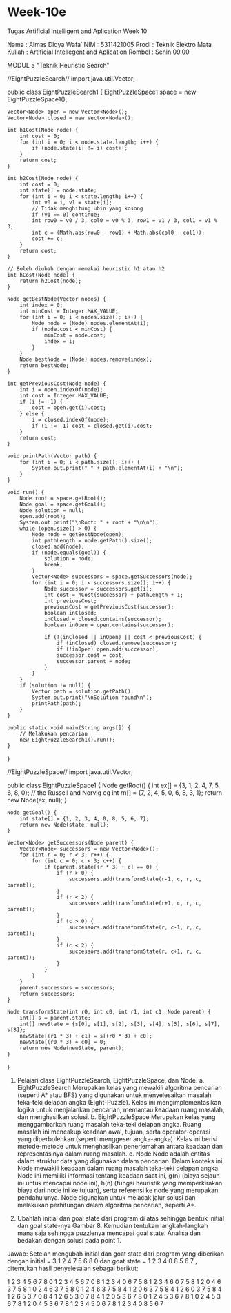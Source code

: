 # Week-10e
Tugas Artificial Intelligent and Aplication Week 10

Nama	          	: Almas Diqya Wafa’
NIM		           : 5311421005
Prodi		         : Teknik Elektro
Mata Kuliah	    : Artificial Intellegent and Aplication
Rombel	         : Senin 09.00

MODUL 5
“Teknik Heuristic Search”

//EightPuzzleSearch//
import java.util.Vector;

public class EightPuzzleSearch1 {
    EightPuzzleSpace1 space = new EightPuzzleSpace1();

    Vector<Node> open = new Vector<Node>();
    Vector<Node> closed = new Vector<Node>();

    int h1Cost(Node node) {
        int cost = 0;
        for (int i = 0; i < node.state.length; i++) {
            if (node.state[i] != i) cost++;
        }
        return cost;
    }

    int h2Cost(Node node) {
        int cost = 0;
        int state[] = node.state;
        for (int i = 0; i < state.length; i++) {
            int v0 = i, v1 = state[i];
            // Tidak menghitung ubin yang kosong
            if (v1 == 0) continue;
            int row0 = v0 / 3, col0 = v0 % 3, row1 = v1 / 3, col1 = v1 % 3;
            int c = (Math.abs(row0 - row1) + Math.abs(col0 - col1));
            cost += c;
        }
        return cost;
    }

    // Boleh diubah dengan memakai heuristic h1 atau h2
    int hCost(Node node) {
        return h2Cost(node);
    }

    Node getBestNode(Vector nodes) {
        int index = 0;
        int minCost = Integer.MAX_VALUE;
        for (int i = 0; i < nodes.size(); i++) {
            Node node = (Node) nodes.elementAt(i);
            if (node.cost < minCost) {
                minCost = node.cost;
                index = i;
            }
        }
        Node bestNode = (Node) nodes.remove(index);
        return bestNode;
    }

    int getPreviousCost(Node node) {
        int i = open.indexOf(node);
        int cost = Integer.MAX_VALUE;
        if (i != -1) {
            cost = open.get(i).cost;
        } else {
            i = closed.indexOf(node);
            if (i != -1) cost = closed.get(i).cost;
        }
        return cost;
    }

    void printPath(Vector path) {
        for (int i = 0; i < path.size(); i++) {
            System.out.print(" " + path.elementAt(i) + "\n");
        }
    }

    void run() {
        Node root = space.getRoot();
        Node goal = space.getGoal();
        Node solution = null;
        open.add(root);
        System.out.print("\nRoot: " + root + "\n\n");
        while (open.size() > 0) {
            Node node = getBestNode(open);
            int pathLength = node.getPath().size();
            closed.add(node);
            if (node.equals(goal)) {
                solution = node;
                break;
            }
            Vector<Node> successors = space.getSuccessors(node);
            for (int i = 0; i < successors.size(); i++) {
                Node successor = successors.get(i);
                int cost = hCost(successor) + pathLength + 1;
                int previousCost;
                previousCost = getPreviousCost(successor);
                boolean inClosed;
                inClosed = closed.contains(successor);
                boolean inOpen = open.contains(successor);

                if (!(inClosed || inOpen) || cost < previousCost) {
                    if (inClosed) closed.remove(successor);
                    if (!inOpen) open.add(successor);
                    successor.cost = cost;
                    successor.parent = node;
                }
            }
        }
        if (solution != null) {
            Vector path = solution.getPath();
            System.out.print("\nSolution found\n");
            printPath(path);
        }
    }

    public static void main(String args[]) {
        // Melakukan pencarian
        new EightPuzzleSearch1().run();
    }
}

//EightPuzzleSpace//
import java.util.Vector;

public class EightPuzzleSpace1 {
    Node getRoot() {
        int ex[] = {3, 1, 2, 4, 7, 5, 6, 8, 0};
        // the Russell and Norvig eg
        int rn[] = {7, 2, 4, 5, 0, 6, 8, 3, 1};
        return new Node(ex, null);
    }

    Node getGoal() {
        int state[] = {1, 2, 3, 4, 0, 8, 5, 6, 7};
        return new Node(state, null);
    }

    Vector<Node> getSuccessors(Node parent) {
        Vector<Node> successors = new Vector<Node>();
        for (int r = 0; r < 3; r++) {
            for (int c = 0; c < 3; c++) {
                if (parent.state[(r * 3) + c] == 0) {
                    if (r > 0) {
                        successors.add(transformState(r-1, c, r, c, parent));
                    }
                    if (r < 2) {
                        successors.add(transformState(r+1, c, r, c, parent));
                    }
                    if (c > 0) {
                        successors.add(transformState(r, c-1, r, c, parent));
                    }
                    if (c < 2) {
                        successors.add(transformState(r, c+1, r, c, parent));
                    }
                }
            }
        }
        parent.successors = successors;
        return successors;
    }

    Node transformState(int r0, int c0, int r1, int c1, Node parent) {
        int[] s = parent.state;
        int[] newState = {s[0], s[1], s[2], s[3], s[4], s[5], s[6], s[7], s[8]};
        newState[(r1 * 3) + c1] = s[(r0 * 3) + c0];
        newState[(r0 * 3) + c0] = 0;
        return new Node(newState, parent);
    }
}

1.	Pelajari class EightPuzzleSearch, EightPuzzleSpace, dan Node.
a.	EightPuzzleSearch
Merupakan kelas yang mewakili algoritma pencarian (seperti A* atau BFS) yang digunakan untuk menyelesaikan masalah teka-teki delapan angka (Eight-Puzzle). Kelas ini mengimplementasikan logika untuk menjalankan pencarian, memantau keadaan ruang masalah, dan menghasilkan solusi.
b.	EightPuzzleSpace
Merupakan kelas yang menggambarkan ruang masalah teka-teki delapan angka. Ruang masalah ini mencakup keadaan awal, tujuan, serta operator-operasi yang diperbolehkan (seperti menggeser angka-angka). Kelas ini berisi metode-metode untuk menghasilkan penerjemahan antara keadaan dan representasinya dalam ruang masalah.
c.	Node
Node adalah entitas dalam struktur data yang digunakan dalam pencarian. Dalam konteks ini, Node mewakili keadaan dalam ruang masalah teka-teki delapan angka. Node ini memiliki informasi tentang keadaan saat ini, g(n) (biaya sejauh ini untuk mencapai node ini), h(n) (fungsi heuristik yang memperkirakan biaya dari node ini ke tujuan), serta referensi ke node yang merupakan pendahulunya. Node digunakan untuk melacak jalur solusi dan melakukan perhitungan dalam algoritma pencarian, seperti A*.

2.	Ubahlah initial dan goal state dari program di atas sehingga bentuk initial dan goal state-nya Gambar 8. Kemudian tentukan langkah-langkah mana saja sehingga puzzlenya mencapai goal state. Analisa dan bedakan dengan solusi pada point 1.

Jawab:
Setelah mengubah initial dan goat state dari program yang diberikan dengan initial = 3 1 2 4 7 5 6 8 0  dan goat state = 1 2 3 4 0 8 5 6 7 , ditemukan hasil penyelesaian sebagai berikut:

 1 2 3 4 5 6 7 8 0 
 1 2 3 4 5 6 7 0 8
 1 2 3 4 0 6 7 5 8
 1 2 3 4 6 0 7 5 8
 1 2 0 4 6 3 7 5 8
 1 0 2 4 6 3 7 5 8
 0 1 2 4 6 3 7 5 8
 4 1 2 0 6 3 7 5 8
 4 1 2 6 0 3 7 5 8
 4 1 2 6 5 3 7 0 8
 4 1 2 6 5 3 0 7 8
 4 1 2 0 5 3 6 7 8
 0 1 2 4 5 3 6 7 8
 1 0 2 4 5 3 6 7 8
 1 2 0 4 5 3 6 7 8
 1 2 3 4 5 0 6 7 8
 1 2 3 4 0 8 5 6 7 

